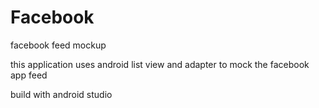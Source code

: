 # Facebook
facebook feed mockup 

this application uses android list view and adapter to mock the facebook app feed

build with android studio
